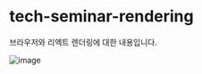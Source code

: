 # tech-seminar-rendering
브라우저와 리엑트 렌더링에 대한 내용입니다.

![image](https://github.com/user-attachments/assets/a1552f1f-478b-4cdd-96a3-8a01947d9db8)
